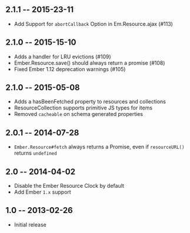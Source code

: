 ## 2.1.1 -- 2015-23-11
* Add Support for `abortCallback` Option in Em.Resource.ajax (#113)

## 2.1.0 -- 2015-15-10
* Adds a handler for LRU evictions (#109)
* Ember.Resource.save() should always return a promise (#108)
* Fixed Ember 1.12 deprecation warnings (#105)

## 2.1.0 -- 2015-05-08

* Adds a hasBeenFetched property to resources and collections
* ResourceCollection supports primitive JS types for items
* Removed `cacheable` on schema generated properties

## 2.0.1 -- 2014-07-28

* `Ember.Resource#fetch` always returns a Promise, even if `resourceURL()` returns `undefined`

## 2.0 -- 2014-04-02

* Disable the Ember Resource Clock by default
* Add Ember `1.x` support

## 1.0 -- 2013-02-26

* Initial release
